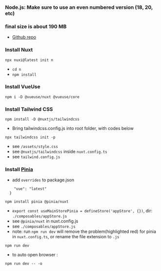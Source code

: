 ### Node.js: Make sure to use an even numbered version (18, 20, etc)
### final size is about 190 MB

- [Github repo](https://github.com/zulfidly/boilerplate-nuxt-vueuse-pinia-tailwind)

### Install Nuxt
```
npx nuxi@latest init n
```
- ```cd n```
- ```npm install```

### Install VueUse
```
npm i -D @vueuse/nuxt @vueuse/core
```

### Install Tailwind CSS 
```
npm install -D @nuxtjs/tailwindcss
```
- Bring tailwindcss.config.js into root folder, with codes below
```
npx tailwindcss init -p
```
- see ```/assets/style.css```
- see ```@nuxtjs/tailwindcss``` inside ```nuxt.config.ts```
- see ```tailwind.config.js```

### Install [Pinia](https://pinia.vuejs.org/ssr/nuxt.html)
- add ```overrides``` to package.json
```  "overrides": {
    "vue": "latest"
  }
```
```
npm install pinia @pinia/nuxt
```
- ```export const useMainStorePinia = defineStore('appStore', {})```, dir: ```./composables/appStore.js``` 
- see ```@pinia/nuxt``` in nuxt.config.js
- see ```./composables/appStore.js```
- note: run ```npm run dev``` will remove the problem(highlighted red) for pinia in ```nuxt.config.ts```, or rename the file extension to ```.js```


```
npm run dev
```
- to auto open browser :
```
npm run dev -- -o
```


